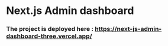 
# Next.js Admin dashboard

### The project is deployed here : https://next-js-admin-dashboard-three.vercel.app/





